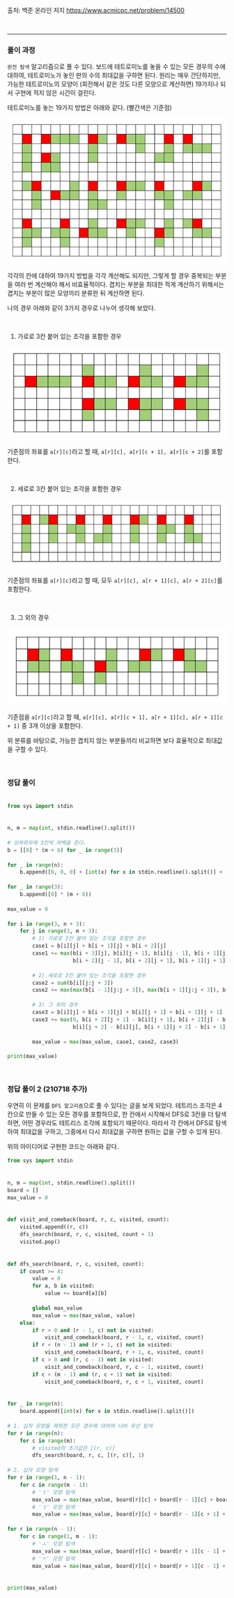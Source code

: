 출처: 백준 온라인 저지
https://www.acmicpc.net/problem/14500

<br>

___

### 풀이 과정

`완전 탐색` 알고리즘으로 풀 수 있다. 보드에 테트로미노를 놓을 수 있는 모든 경우의 수에 대하여, 테트로미노가 놓인 판의 수의 최대값을 구하면 된다. 원리는 매우 간단하지만, 가능한 테트로미노의 모양이 (회전해서 같은 것도 다른 모양으로 계산하면) 19가지나 되서 구현에 적지 않은 시간이 걸린다. 

테트로미노를 놓는 19가지 방법은 아래와 같다. (빨간색은 기준점)

![](../algorithm.assets/테트로미노.png)

각각의 칸에 대하여 19가지 방법을 각각 계산해도 되지만, 그렇게 할 경우 중복되는 부분을 여러 번 계산해야 해서 비효율적이다. 겹치는 부분을 최대한 적게 계산하기 위해서는 겹치는 부분이 많은 모양끼리 분류한 뒤 계산하면 된다.

나의 경우 아래와 같이 3가지 경우로 나누어 생각해 보았다.

<br>

1. 가로로 3칸 붙어 있는 조각을 포함한 경우

![](../algorithm.assets/테트로미노2.png)

기준점의 좌표를 `a[r][c]`라고 할 때, `a[r][c], a[r][c + 1], a[r][c + 2]`를 포함한다.

<br>

2. 세로로 3칸 붙어 있는 조각을 포함한 경우

![](../algorithm.assets/테트로미노3.png)

기준점의 좌표를 `a[r][c]`라고 할 때, 모두 `a[r][c], a[r + 1][c], a[r + 2][c]`를 포함한다.

<br>

3. 그 외의 경우

![](../algorithm.assets/테트로미노4.png)

기준점을 `a[r][c]`라고 할 때, `a[r][c], a[r][c + 1], a[r + 1][c], a[r + 1][c + 1]` 중 3개 이상을 포함한다.


위 분류를 바탕으로, 가능한 겹치지 않는 부분들끼리 비교하면 보다 효율적으로 최대값을 구할 수 있다.

<br>

### 정답 풀이

```python

from sys import stdin


n, m = map(int, stdin.readline().split())

# 상하좌우에 3칸씩 여백을 준다.
b = [[0] * (m + 6) for _ in range(3)]

for _ in range(n):
    b.append([0, 0, 0] + [int(x) for x in stdin.readline().split()] + [0, 0, 0])

for _ in range(3):
    b.append([0] * (m + 6))

max_value = 0

for i in range(3, n + 3):
    for j in range(3, m + 3):
        # 1) 가로로 3칸 붙어 있는 조각을 포함한 경우
        case1 = b[i][j] + b[i + 1][j] + b[i + 2][j]
        case1 += max(b[i + 3][j], b[i][j + 1], b[i][j - 1], b[i + 1][j - 1],
                     b[i + 2][j - 1], b[i + 2][j + 1], b[i + 1][j + 1])

        # 2) 세로로 3칸 붙어 있는 조각을 포함한 경우
        case2 = sum(b[i][j:j + 3])
        case2 += max(max(b[i - 1][j:j + 3]), max(b[i + 1][j:j + 3]), b[i][j + 3])

        # 3) 그 외의 경우
        case3 = b[i][j] + b[i + 1][j] + b[i][j + 1] + b[i + 1][j + 1]
        case3 += max(0, b[i + 2][j + 1] - b[i][j + 1], b[i + 2][j] - b[i][j],
                     b[i][j + 2] - b[i][j], b[i + 1][j + 2] - b[i + 1][j])

        max_value = max(max_value, case1, case2, case3)

print(max_value)
```

<br>

### 정답 풀이 2 (210718 추가)

우연히 이 문제를 `DFS 알고리즘`으로 풀 수 있다는 글을 보게 되었다. 테트리스 조각은 4칸으로 만들 수 있는 모든 경우를 포함하므로, 한 칸에서 시작해서 DFS로 3칸을 더 탐색하면, 어떤 경우라도 테트리스 조각에 포함되기 때문이다. 따라서 각 칸에서 DFS로 탐색하여 최대값을 구하고, 그중에서 다시 최대값을 구하면 원하는 값을 구할 수 있게 된다. 

위의 아이디어로 구현한 코드는 아래와 같다.

```python
from sys import stdin


n, m = map(int, stdin.readline().split())
board = []
max_value = 0


def visit_and_comeback(board, r, c, visited, count):
    visited.append((r, c))
    dfs_search(board, r, c, visited, count + 1)
    visited.pop()


def dfs_search(board, r, c, visited, count):
    if count >= 4:
        value = 0
        for a, b in visited:
            value += board[a][b]

        global max_value
        max_value = max(max_value, value)
    else:
        if r > 0 and (r - 1, c) not in visited:
            visit_and_comeback(board, r - 1, c, visited, count)
        if r < (n - 1) and (r + 1, c) not in visited:
            visit_and_comeback(board, r + 1, c, visited, count)
        if c > 0 and (r, c - 1) not in visited:
            visit_and_comeback(board, r, c - 1, visited, count)
        if c < (m - 1) and (r, c + 1) not in visited:
            visit_and_comeback(board, r, c + 1, visited, count)


for _ in range(n):
    board.append([int(x) for x in stdin.readline().split()])

# 1. 십자 모양을 제외한 모든 경우에 대하여 너비 우선 탐색
for r in range(n):
    for c in range(m):
        # visited의 초기값은 [(r, c)]
        dfs_search(board, r, c, [(r, c)], 1)

# 2. 십자 모양 탐색
for r in range(1, n - 1):
    for c in range(m - 1):
        # 'ㅏ' 모양 탐색
        max_value = max(max_value, board[r][c] + board[r - 1][c] + board[r + 1][c] + board[r][c + 1])
        # 'ㅓ' 모양 탐색
        max_value = max(max_value, board[r][c] + board[r - 1][c + 1] + board[r + 1][c + 1] + board[r][c + 1])

for r in range(n - 1):
    for c in range(1, m - 1):
        # 'ㅗ' 모양 탐색
        max_value = max(max_value, board[r][c] + board[r + 1][c - 1] + board[r + 1][c] + board[r + 1][c + 1])
        # 'ㅜ' 모양 탐색
        max_value = max(max_value, board[r][c] + board[r + 1][c - 1] + board[r + 1][c] + board[r + 1][c + 1])


print(max_value)

```

